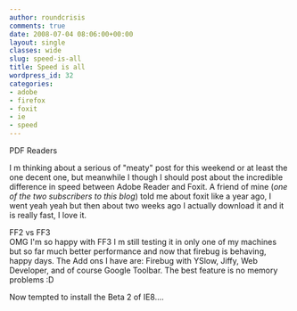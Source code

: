 ```yaml
---
author: roundcrisis
comments: true
date: 2008-07-04 08:06:00+00:00
layout: single
classes: wide
slug: speed-is-all
title: Speed is all
wordpress_id: 32
categories:
- adobe
- firefox
- foxit
- ie
- speed
---
```


PDF Readers  
  
I m thinking about a serious of "meaty" post for this weekend or at least the one decent one, but meanwhile I though I should post about the incredible difference in speed between Adobe Reader and Foxit. A friend of mine (_one of the two subscribers to this blog_) told me about foxit like a year ago, I went yeah yeah but then about two weeks ago I actually download it and it is really fast, I love it.  
  
FF2 vs FF3  
OMG I'm so happy with FF3 I m still testing it in only one of my machines but so far much better performance and now that firebug is behaving, happy days. The Add ons I have are: Firebug with YSlow, Jiffy, Web Developer, and of course Google Toolbar. The best feature is no memory problems :D  
  
Now tempted to install the Beta 2 of IE8....
